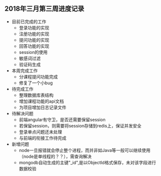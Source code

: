 ## 2018年三月第三周进度记录

- 目前已完成的工作
    - 登录功能的实现
    - 注册功能的实现
    - 提问功能的实现
    - 回答功能的实现
    - session的使用
    - 敏感词过滤
    - 验证码生成
- 本周完成工作
    - 分课程提问功能完成
    - 修复了一个小bug
- 待完成工作
    - 整理数据库表结构
    - 增加课程功能的api文档
    - 为项目增加日志记录文件
- 待解决问题
    - 前端angular有守卫，是否还需要保留session
    - 若保留session，则需要将session存储到redis上，保证并发安全
    - 登录单点问题还未处理
    - 与前端的衔接工作待完成
- 新增问题
    - node一旦报错就会停止整个进程，而并非如Java等一般可以继续使用（node是单线程的？？），需查询解决
    - mongodb自动生成的主键"_id",是以ObjectId格式保存，未对该字段进行数据校验
    